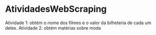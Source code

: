 # AtividadesWebScraping
Atividade 1: obtém o nome dos filmes e o valor da bilheteria de cada um deles. Atividade 2: obtém matérias sobre moda
